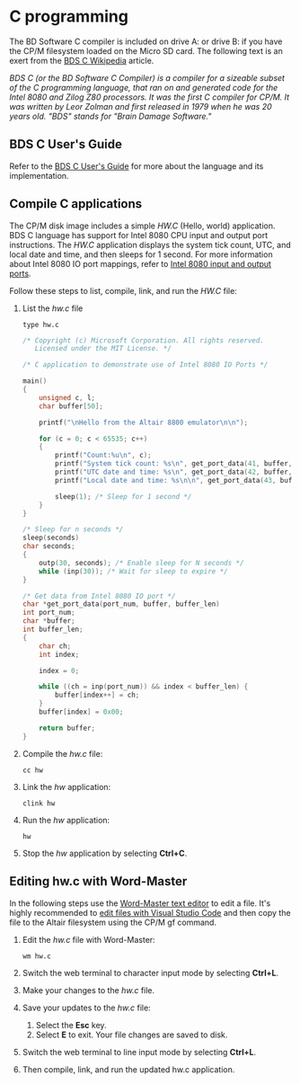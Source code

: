 # C programming

The BD Software C compiler is included on drive A: or drive B: if you have the CP/M filesystem loaded on the Micro SD card. The following text is an exert from the [BDS C Wikipedia](https://en.wikipedia.org/wiki/BDS_C) article.

*BDS C (or the BD Software C Compiler) is a compiler for a sizeable subset of the C programming language, that ran on and generated code for the Intel 8080 and Zilog Z80 processors. It was the first C compiler for CP/M. It was written by Leor Zolman and first released in 1979 when he was 20 years old. "BDS" stands for "Brain Damage Software."*

## BDS C User's Guide

Refer to the [BDS C User's Guide](https://github.com/AzureSphereCloudEnabledAltair8800/Altair8800.manuals/blob/master/BDS_C_Compiler.pdf) for more about the language and its implementation.

## Compile C applications

The CP/M disk image includes a simple *HW.C* (Hello, world) application. BDS C language has support for Intel 8080 CPU input and output port instructions. The *HW.C* application displays the system tick count, UTC, and local date and time, and then sleeps for 1 second. For more information about Intel 8080 IO port mappings, refer to [Intel 8080 input and output ports](https://github.com/gloveboxes/Altair8800.Emulator.UN-X/wiki#intel-8080-input-and-output-ports).

Follow these steps to list, compile, link, and run the *HW.C* file:

1. List the *hw.c* file

    ```cpm
    type hw.c
    ```

    ```c
    /* Copyright (c) Microsoft Corporation. All rights reserved.
       Licensed under the MIT License. */

    /* C application to demonstrate use of Intel 8080 IO Ports */

    main()
    {
        unsigned c, l;
        char buffer[50];

        printf("\nHello from the Altair 8800 emulator\n\n");

        for (c = 0; c < 65535; c++)
        {
            printf("Count:%u\n", c);
            printf("System tick count: %s\n", get_port_data(41, buffer, 50));
            printf("UTC date and time: %s\n", get_port_data(42, buffer, 50));
            printf("Local date and time: %s\n\n", get_port_data(43, buffer, 50));

            sleep(1); /* Sleep for 1 second */
        }
    }

    /* Sleep for n seconds */
    sleep(seconds)
    char seconds;
    {
        outp(30, seconds); /* Enable sleep for N seconds */
        while (inp(30)); /* Wait for sleep to expire */
    }

    /* Get data from Intel 8080 IO port */
    char *get_port_data(port_num, buffer, buffer_len)
    int port_num;
    char *buffer;
    int buffer_len;
    {
        char ch;
        int index;

        index = 0;

        while ((ch = inp(port_num)) && index < buffer_len) {
            buffer[index++] = ch;
        }
        buffer[index] = 0x00;

        return buffer;
    }
    ```

1. Compile the *hw.c* file:

    ```cpm
    cc hw
    ```

1. Link the *hw* application:

    ```cpm
    clink hw
    ```

1. Run the *hw* application:

    ```cpm
    hw
    ```

1. Stop the *hw* application by selecting **Ctrl+C**.

## Editing hw.c with Word-Master

In the following steps use the [Word-Master text editor](https://github.com/AzureSphereCloudEnabledAltair8800/Altair8800.manuals/blob/master/Word-Master_Manual.pdf) to edit a file. It's highly recommended to [edit files with Visual Studio Code](Editing-files) and then copy the file to the Altair filesystem using the CP/M gf command.

1. Edit the *hw.c* file with Word-Master:

    ```cpm
    wm hw.c
    ```

1. Switch the web terminal to character input mode by selecting **Ctrl+L**.

1. Make your changes to the *hw.c* file.

1. Save your updates to the *hw.c* file:

    1. Select the **Esc** key.
    1. Select **E** to exit. Your file changes are saved to disk.

1. Switch the web terminal to line input mode by selecting **Ctrl+L**.
1. Then compile, link, and run the updated hw.c application.
